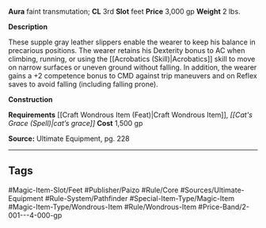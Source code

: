 
**Aura** faint transmutation; **CL** 3rd 
**Slot** feet
**Price** 3,000 gp
**Weight** 2 lbs.

**Description**

These supple gray leather slippers enable the wearer to keep his balance in precarious positions. The wearer retains his Dexterity bonus to AC when climbing, running, or using the [[Acrobatics (Skill)|Acrobatics]] skill to move on narrow surfaces or uneven ground without falling. In addition, the wearer gains a +2 competence bonus to CMD against trip maneuvers and on Reflex saves to avoid falling (including falling prone).

**Construction**

**Requirements** [[Craft Wondrous Item (Feat)|Craft Wondrous Item]], *[[Cat's Grace (Spell)|cat’s grace]]*
**Cost** 1,500 gp

**Source:** Ultimate Equipment, pg. 228


---
## Tags
#Magic-Item-Slot/Feet #Publisher/Paizo #Rule/Core #Sources/Ultimate-Equipment #Rule-System/Pathfinder #Special-Item-Type/Magic-Item #Magic-Item-Type/Wondrous-Item #Rule/Wondrous-Item #Price-Band/2-001---4-000-gp

